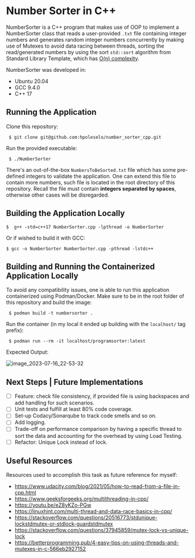 # Number Sorter in C++

NumberSorter is a C++ program that makes use of OOP to implement a NumberSorter class that reads a user-provided `.txt` file containing integer numbers and generates random integer numbers concurrently by making use of Mutexes to avoid data racing between threads, sorting the read/generated numbers by using the sort ``std::sort`` algorithm from Standard Library Template, which has [O(n) complexity](https://en.cppreference.com/w/cpp/algorithm/sort).

NumberSorter was developed in:

- Ubuntu 20.04
- GCC 9.4.0
- C++ 17

## Running the Application

Clone this repository:

` $ git clone git@github.com:hpoleselo/number_sorter_cpp.git`

Run the provided executable:

` $ ./NumberSorter`

There's an out-of-the-box `NumbersToBeSorted.txt` file which has some pre-defined integers to validate the application. One can extend this file to contain more numbers, such file is located in the root directory of this repository. Recall the file must contain **integers separated by spaces**, otherwise other cases will be disregarded.

## Building the Application Locally

`$  g++ -std=c++17 NumberSorter.cpp -lpthread -o NumberSorter`

Or if wished to build it with GCC:

`$ gcc -o NumberSorter NumberSorter.cpp -pthread -lstdc++`

## Building and Running the Containerized Application Locally

To avoid any compatibility issues, one is able to run this application containerized using Podman/Docker. Make sure to be in the root folder of this repository and build the image:

` $ podman build -t numbersorter .`

Run the container (in my local it ended up building with the `localhost/` tag prefix):

` $ podman run --rm -it localhost/programsorter:latest`

Expected Output:

![image_2023-07-16_22-53-32](https://github.com/hpoleselo/number_sorter_cpp/assets/24254286/8d62b9d3-a8a7-44d2-9848-107529ec47dc)


## Next Steps | Future Implementations

- [ ] Feature: check file consistency, if provided file is using backspaces and add handling for such scenarios.
- [ ] Unit tests and fulfill at least 80% code coverage.
- [ ] Set-up Codacy/Sonarqube to track code smells and so on.
- [ ] Add logging.
- [ ] Trade-off on performance comparison by having a specific thread to sort the data and accounting for the overhead by using Load Testing.
- [ ] Refactor: Unique Lock instead of lock.

## Useful Resources

Resources used to accomplish this task as future reference for myself:

- https://www.udacity.com/blog/2021/05/how-to-read-from-a-file-in-cpp.html
- https://www.geeksforgeeks.org/multithreading-in-cpp/
- https://youtu.be/eZ8yKZo-PGw
- https://linuxhint.com/multi-thread-and-data-race-basics-in-cpp/
- https://stackoverflow.com/questions/20516773/stdunique-lockstdmutex-or-stdlock-guardstdmutex
- https://stackoverflow.com/questions/37945859/mutex-lock-vs-unique-lock
- https://betterprogramming.pub/4-easy-tips-on-using-threads-and-mutexes-in-c-566eb2927152

